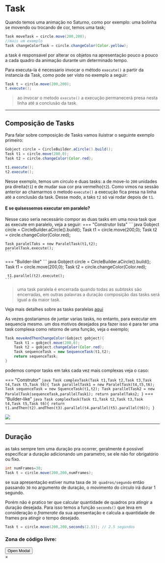 <html lang="en">
<script src="https://pagecdn.io/lib/ace/1.4.12/ace.js" type="text/javascript" charset="utf-8"></script>
</html>

# Task 


Quando temos uma animação no Saturno, como por exemplo: uma bolinha se movendo ou trocando de cor, temos uma task;
``` java
Task moveTask = circle.move(200,200); 
//mais um exemplo
Task changeColorTask = circle.changeColor(Color.yellow); 
```
a task é responsavel por alterar os objetos na apresentação pouco a pouco a cada quadro da animação durante um determinado tempo.

Para executa-la é necessario invocar o método `execute()` a partir da instancia da Task, como pode ser visto no exemplo a seguir:

``` java
Task t = circle.move(200,200);
t.execute(); 
```

> ao invocar o metodo `execute()`  a execução permanecerá presa nesta linha até a conclusão da task.

---

## Composição de Tasks

Para falar sobre composição de Tasks vamos iluistrar o seguinte exemplo primeiro:
``` java
Gobject circle = CircleBuilder.aCircle().build();
Task t1 = circle.move(200,0);
Task t2 = circle.changeColor(Color.red);

t1.execute();
t2.execute();
```
Nesse exemplo, temos um circulo e duas tasks: a de move-lo `200` unidades pra direita(`t1`) e de mudar sua cor pra vermelho(`t2`).
Como vimos na sessão anterior ao chamarmos o metodo `execute()` a execução fica presa na linha até a conclusão da task.
Desse modo, a taks `t2` só vai rodar depois de `t1`.
#### E se quisessemos executar em paralelo? 

Nesse caso seria necessário compor as duas tasks em uma nova task que as execute em paralelo, veja a seguir:
=== "Construtor lista"
	``` java
	Gobject circle = CircleBuilder.aCircle().build();
	Task t1 = circle.move(200,0);
	Task t2 = circle.changeColor(Color.red);

	Task paralelTaks = new ParalelTask(t1,t2);
	paralelTask.execute();
	```
=== "Builder-like"
	``` java
	Gobject circle = CircleBuilder.aCircle().build();
	Task t1 = circle.move(200,0);
	Task t2 = circle.changeColor(Color.red);

	 t1.parallel(t2).execute();
	```

> uma task paralela é encerrada quando todas as _subtasks_ são encerradas, em outras palavras a duração composição das tasks será igual a da maior task.

Veja mais detalhes sobre as tasks paralelas [aqui](paraleltask.md)

As vezes gostariamos de juntar varias tasks, no entanto, para executar em sequencia mesmo. um dos motivos desejados pra fazer isso é para ter uma task complexa como
retorno de uma função, veja o exemplo;

``` java
Task moveAndThenChangeColor(Gobject gobject){
	Task t1 = gobject.move(200,0);
	Task t2 = gobject.changeColor(Color.red);	
	Task sequenceTask = new SequenceTask(t1,t2);
	return sequenceTask;
}
```

podemos compor tasks em taks cada vez mais complexas veja o caso:


=== "Construtor"
	``` java
	Task complexTask(Task t1,Task t2,Task t3,Task t4,Task t5,Task t6){
		Task parallelTask1 = new ParalelTask(t4,t5,t6);
		Task sequenceTask = new SquenceTask(t1,t2);
		Task parallelTask2 = new ParalelTask(sequenceTask,parallelTask1);
		return paralelTaks2;
	}
	```
=== "Builder-like"
	``` java
	Task complexTask(Task t1,Task t2,Task t3,Task t4,Task t5,Task t6){
		return t1.andThen(t2).andThen(t3).parallel(t4.parallel(t5).parallel(t6));
	}
	```

[![](https://mermaid.ink/img/eyJjb2RlIjoiZ3JhcGggVERcbiAgIFNlcXVlbmNlVGFzayAtLT4gVGFzazFcblxuICAgVGFzazEgLS0-IFRhc2syXG4gICBUYXNrMiAtLT4gVGFzazNcblxuICAgUGFyYWxsZWxUYXNrIC0tPiBUYXNrNFxuICAgUGFyYWxsZWxUYXNrIC0tPiBUYXNrNVxuICAgUGFyYWxsZWxUYXNrIC0tPiBUYXNrNlxuXG4gICBwYXJhbGxlbFRhc2syIC0tPiBTZXF1ZW5jZVRhc2sgXG4gICBwYXJhbGxlbFRhc2syIC0tPiBQYXJhbGxlbFRhc2tcbiIsIm1lcm1haWQiOnsidGhlbWUiOiJkYXJrIn0sInVwZGF0ZUVkaXRvciI6ZmFsc2UsImF1dG9TeW5jIjp0cnVlLCJ1cGRhdGVEaWFncmFtIjpmYWxzZX0)](https://mermaid.live/edit#eyJjb2RlIjoiZ3JhcGggVERcbiAgIFNlcXVlbmNlVGFzayAtLT4gVGFzazFcblxuICAgVGFzazEgLS0-IFRhc2syXG4gICBUYXNrMiAtLT4gVGFzazNcblxuICAgUGFyYWxsZWxUYXNrIC0tPiBUYXNrNFxuICAgUGFyYWxsZWxUYXNrIC0tPiBUYXNrNVxuICAgUGFyYWxsZWxUYXNrIC0tPiBUYXNrNlxuXG4gICBwYXJhbGxlbFRhc2syIC0tPiBTZXF1ZW5jZVRhc2sgXG4gICBwYXJhbGxlbFRhc2syIC0tPiBQYXJhbGxlbFRhc2tcbiIsIm1lcm1haWQiOiJ7XG4gIFwidGhlbWVcIjogXCJkYXJrXCJcbn0iLCJ1cGRhdGVFZGl0b3IiOmZhbHNlLCJhdXRvU3luYyI6dHJ1ZSwidXBkYXRlRGlhZ3JhbSI6ZmFsc2V9)


---

## Duração

as taks sempre tem uma duração pra ocorrer, geralmente é possivel especificar a duração adicionando um parametro, se ele não for obrigatório ou fixo.

``` java
int numFrames=30;
Task t = circle.move(200,200,numFrames); 
```
se sua apresentação estiver numa taxa de `30 quadros/segundo` então passando `30` no argumento de duração, o movimento do circulo irá durar 1 segundo.

Porém não é pratico ter que calcular quantidade  de quadros pra atingir a duração desejada. Para isso temos a função `seconds()` que leva em consideração o *framerate* da sua apresentação e calcula a quantidade de frames pra atingir o tempo desejado.

``` java
Task t = circle.move(200,200,seconds(2.5)); // 2.5 segundos
```

### Zona de código livre:


<html lang="en">
<div id="divitest2">	
</div>
<script src='../../../javascripts/codeblock.js'></script>
<script >
	createCodeBlock('divitest2','4');
</script>

</html>

<html>
<button id="myBtn">Open Modal</button>

<!-- The Modal -->
<div id="myModal" class="modal">

  <!-- Modal content -->
  <div id="pepemujica"class="modal-content">
    <span class="close">&times;</span>
    
  </div>

</div>
<script >
	// Get the modal
var modal = document.getElementById("myModal");
	createStaticBlock('pepemujica','5',`
package graphical.basics.task;

import graphical.basics.presentation.Presentation;

import java.util.function.Function;
import java.util.function.Supplier;

public interface Task {

    void setup();

    void step();

    boolean isDone();

    default Task andThen(Task t2) {
        if (this instanceof SequenceTask) {
            ((SequenceTask) this).addTask(t2);
            return this;
        } else {
            return new SequenceTask(this, t2);
        }
    }

    default Task andThen(Supplier<Task> supplier) {
        return andThen(new ContextSetupTask(supplier));
    }

    default Task parallel(Task t2) {
        if (this instanceof ParalelTask) {
            ((ParalelTask) this).addTask(t2);
            return this;
        } else {
            return new ParalelTask(this, t2);
        }
    }

    default Task parallel(Supplier<Task> supplier) {
        return parallel(new ContextSetupTask(supplier));
    }

    default Task repeat(int times) {
        return new RepeatTask(times, this);
    }

    default Task wait(int steps) {
        return this.andThen(new WaitTask(steps));
    }

    default Task step(Runnable runnable) {
        return this.andThen(new SingleStepTask(runnable));
    }

    static void consume(Task task) {
        task.setup();
        while (!task.isDone()) {
            task.step();
        }
    }

    default void execute() {
        Presentation.staticReference.execute(this);
    }

    default InterruptableTask executeInBackGround() {
        return Presentation.staticReference.backGroundTask.append(this);
    }


//
//    public static <T extends Task> Collector<T, ?, ParalelTask> toList() {
//        return new Collectors.CollectorImpl(ArrayList::new, List::add, (left, right) -> {
//            left.addAll(right);
//            return left;
//        }, CH_ID);
//    }

}
		`);

// Get the button that opens the modal
var btn = document.getElementById("myBtn");

// Get the <span> element that closes the modal
var span = document.getElementsByClassName("close")[0];

// When the user clicks on the button, open the modal
btn.onclick = function() {
  modal.style.display = "block";
}

// When the user clicks on <span> (x), close the modal
span.onclick = function() {
  modal.style.display = "none";
}

// When the user clicks anywhere outside of the modal, close it
window.onclick = function(event) {
  if (event.target == modal) {
    modal.style.display = "none";
  }
}
</script>

</html>




